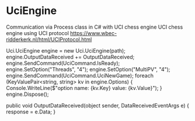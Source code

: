 # UciEngine
Communication via Process class in C# with UCI chess engine
UCI chess engine using UCI protocol https://www.wbec-ridderkerk.nl/html/UCIProtocol.html

Uci.UciEngine engine = new Uci.UciEngine(path);
engine.OutputDataReceived += OutputDataReceived;
engine.SendCommand(UciCommand.IsReady);
engine.SetOption("Threads", "4");
engine.SetOption("MultiPV", "4");
engine.SendCommand(UciCommand.UciNewGame);
foreach (KeyValuePair<string, string> kv in engine.Options) 
{
   Console.WriteLine($"option name: {kv.Key} value: {kv.Value}");
}
engine.Dispose();


public void OutputDataReceived(object sender, DataReceivedEventArgs e)
{
   response = e.Data;
}
